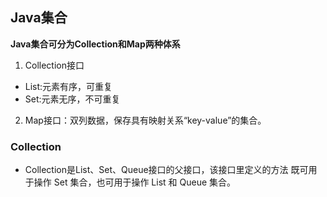 ## Java集合

**Java集合可分为Collection和Map两种体系**

1. Collection接口

- List:元素有序，可重复
- Set:元素无序，不可重复

2. Map接口：双列数据，保存具有映射关系“key-value”的集合。

### Collection

- Collection是List、Set、Queue接口的父接口，该接口里定义的方法 既可用于操作 Set 集合，也可用于操作 List 和 Queue 集合。
